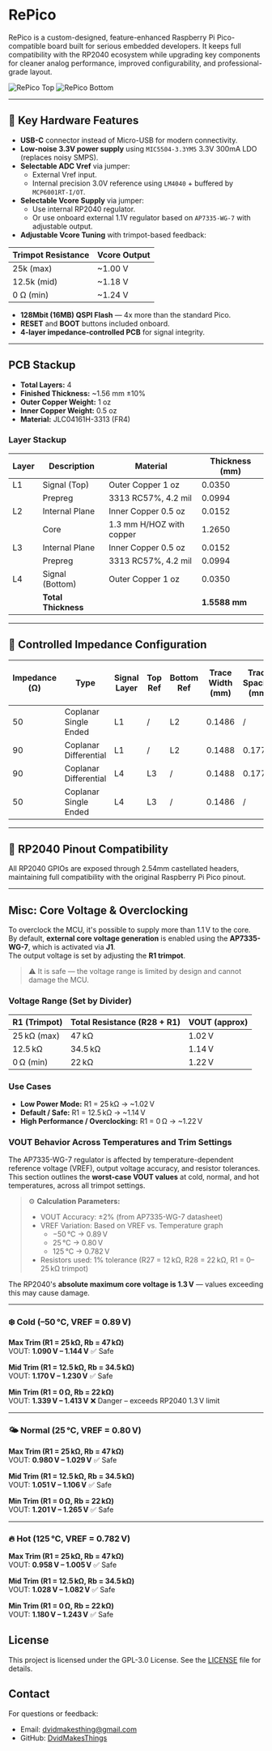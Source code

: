# RePico

RePico is a custom-designed, feature-enhanced Raspberry Pi Pico-compatible board built for serious embedded developers. It keeps full compatibility with the RP2040 ecosystem while upgrading key components for cleaner analog performance, improved configurability, and professional-grade layout.

![RePico Top](RePico_Top.png)
![RePico Bottom](RePico_Bottom.png)

---

## 🔧 Key Hardware Features

- **USB-C** connector instead of Micro-USB for modern connectivity.
- **Low-noise 3.3V power supply** using `MIC5504-3.3YM5` 3.3V 300mA LDO (replaces noisy SMPS).
- **Selectable ADC Vref** via jumper:
  - External Vref input.
  - Internal precision 3.0V reference using `LM4040` + buffered by `MCP6001RT-I/OT`.
- **Selectable Vcore Supply** via jumper:
  - Use internal RP2040 regulator.
  - Or use onboard external 1.1V regulator based on `AP7335-WG-7` with adjustable output.
- **Adjustable Vcore Tuning** with trimpot-based feedback:

| Trimpot Resistance | Vcore Output |
|--------------------|---------------|
| 25k (max)          | ~1.00 V       |
| 12.5k (mid)        | ~1.18 V       |
| 0 Ω (min)          | ~1.24 V       |

- **128Mbit (16MB) QSPI Flash** — 4x more than the standard Pico.
- **RESET** and **BOOT** buttons included onboard.
- **4-layer impedance-controlled PCB** for signal integrity.

---

## PCB Stackup

- **Total Layers:** 4
- **Finished Thickness:** ~1.56 mm ±10%
- **Outer Copper Weight:** 1 oz
- **Inner Copper Weight:** 0.5 oz
- **Material:** JLC04161H-3313 (FR4)

### Layer Stackup

| Layer | Description       | Material                    | Thickness (mm) |
|-------|-------------------|-----------------------------|----------------|
| L1    | Signal (Top)      | Outer Copper 1 oz           | 0.0350         |
|       | Prepreg           | 3313 RC57%, 4.2 mil         | 0.0994         |
| L2    | Internal Plane    | Inner Copper 0.5 oz         | 0.0152         |
|       | Core              | 1.3 mm H/HOZ with copper     | 1.2650         |
| L3    | Internal Plane    | Inner Copper 0.5 oz         | 0.0152         |
|       | Prepreg           | 3313 RC57%, 4.2 mil         | 0.0994         |
| L4    | Signal (Bottom)   | Outer Copper 1 oz           | 0.0350         |
|       | **Total Thickness** |                             | **1.5588 mm**  |

---

## 📏 Controlled Impedance Configuration

| Impedance (Ω) | Type                     | Signal Layer | Top Ref | Bottom Ref | Trace Width (mm) | Trace Spacing (mm) | Trace to Copper (mm) |
|---------------|--------------------------|--------------|---------|-------------|-------------------|---------------------|-----------------------|
| 50            | Coplanar Single Ended    | L1           | /       | L2          | 0.1486            | /                   | 0.2032                |
| 90            | Coplanar Differential    | L1           | /       | L2          | 0.1488            | 0.1778              | 0.2032                |
| 90            | Coplanar Differential    | L4           | L3      | /           | 0.1488            | 0.1778              | 0.2032                |
| 50            | Coplanar Single Ended    | L4           | L3      | /           | 0.1486            | /                   | 0.2032                |

---

## 🧠 RP2040 Pinout Compatibility

All RP2040 GPIOs are exposed through 2.54mm castellated headers, maintaining full compatibility with the original Raspberry Pi Pico pinout. 

---

## Misc: Core Voltage & Overclocking

To overclock the MCU, it's possible to supply more than 1.1 V to the core.  
By default, **external core voltage generation** is enabled using the **AP7335-WG-7**, which is activated via **J1**.  
The output voltage is set by adjusting the **R1 trimpot**.

> ⚠️ It is safe — the voltage range is limited by design and cannot damage the MCU.

### Voltage Range (Set by Divider)

| R1 (Trimpot) | Total Resistance (R28 + R1) | VOUT (approx) |
|--------------|----------------------------|----------------|
| 25 kΩ (max)  | 47 kΩ                       | 1.02 V         |
| 12.5 kΩ      | 34.5 kΩ                     | 1.14 V         |
| 0 Ω (min)    | 22 kΩ                       | 1.22 V         |

### Use Cases

- **Low Power Mode:** R1 = 25 kΩ → ~1.02 V  
- **Default / Safe:** R1 = 12.5 kΩ → ~1.14 V  
- **High Performance / Overclocking:** R1 = 0 Ω → ~1.22 V  

### VOUT Behavior Across Temperatures and Trim Settings

The AP7335-WG-7 regulator is affected by temperature-dependent reference voltage (VREF), output voltage accuracy, and resistor tolerances.  
This section outlines the **worst-case VOUT values** at cold, normal, and hot temperatures, across all trimpot settings.

> ⚙️ **Calculation Parameters:**
> - VOUT Accuracy: ±2% (from AP7335-WG-7 datasheet)
> - VREF Variation: Based on VREF vs. Temperature graph  
>   - −50 °C → 0.89 V  
>   - 25 °C → 0.80 V  
>   - 125 °C → 0.782 V
> - Resistors used: 1% tolerance (R27 = 12 kΩ, R28 = 22 kΩ, R1 = 0–25 kΩ trimpot)

The RP2040's **absolute maximum core voltage is 1.3 V** — values exceeding this may cause damage.

---

### ❄️ Cold (–50 °C, VREF = 0.89 V)

**Max Trim (R1 = 25 kΩ, Rb = 47 kΩ)**  
VOUT: **1.090 V – 1.144 V** ✅ Safe

**Mid Trim (R1 = 12.5 kΩ, Rb = 34.5 kΩ)**  
VOUT: **1.170 V – 1.230 V** ✅ Safe

**Min Trim (R1 = 0 Ω, Rb = 22 kΩ)**  
VOUT: **1.339 V – 1.413 V** ❌ Danger – exceeds RP2040 1.3 V limit

---

### 🌤️ Normal (25 °C, VREF = 0.80 V)

**Max Trim (R1 = 25 kΩ, Rb = 47 kΩ)**  
VOUT: **0.980 V – 1.029 V** ✅ Safe

**Mid Trim (R1 = 12.5 kΩ, Rb = 34.5 kΩ)**  
VOUT: **1.051 V – 1.106 V** ✅ Safe

**Min Trim (R1 = 0 Ω, Rb = 22 kΩ)**  
VOUT: **1.201 V – 1.265 V** ✅ Safe

---

### 🔥 Hot (125 °C, VREF = 0.782 V)

**Max Trim (R1 = 25 kΩ, Rb = 47 kΩ)**  
VOUT: **0.958 V – 1.005 V** ✅ Safe

**Mid Trim (R1 = 12.5 kΩ, Rb = 34.5 kΩ)**  
VOUT: **1.028 V – 1.082 V** ✅ Safe

**Min Trim (R1 = 0 Ω, Rb = 22 kΩ)**  
VOUT: **1.180 V – 1.243 V** ✅ Safe


## License
This project is licensed under the GPL-3.0 License. See the [LICENSE](LICENSE) file for details.

## Contact
For questions or feedback:
- Email: [dvidmakesthing@gmail.com](mailto:dvidmakesthing@gmail.com)
- GitHub: [DvidMakesThings](https://github.com/DvidMakesThings)
